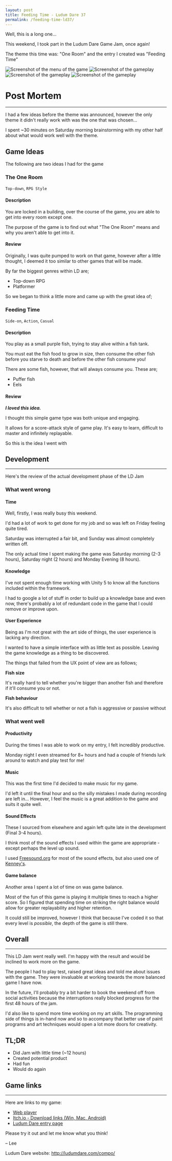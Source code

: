```yaml
---
layout: post
title: Feeding Time - Ludum Dare 37
permalink: /feeding-time-ld37/
---
```


Well, this is a long one...

This weekend, I took part in the Ludum Dare Game Jam, once again!

The theme this time was: "One Room" and the entry I created was "Feeding Time"

![Screenshot of the menu of the game](/images/feeding-time-ld37/screenShot_4.png)
![Screenshot of the gameplay](/images/feeding-time-ld37/screenShot_1.png)
![Screenshot of the gameplay](/images/feeding-time-ld37/screenShot_2.png)
![Screenshot of the gameplay](/images/feeding-time-ld37/screenShot_3.png)

# Post Mortem

---

I had a few ideas before the theme was announced, however the only theme it didn't really work with was the one that was chosen...

I spent ~30 minutes on Saturday morning brainstorming with my other half about what would work well with the theme.

## Game Ideas

The following are two ideas I had for the game

### The One Room
`Top-down`, `RPG Style`

#### Description

You are locked in a building, over the course of the game, you are able to get into every room except one.

The purpose of the game is to find out what "The One Room" means and why you aren't able to get into it.

#### Review

Originally, I was quite pumped to work on that game, however after a little thought, I deemed it too similar to other games that will be made.

By far the biggest genres within LD are;

- Top-down RPG
- Platformer

So we began to think a little more and came up with the great idea of;

### Feeding Time
`Side-on`, `Action`, `Casual`

#### Description

You play as a small purple fish, trying to stay alive within a fish tank.

You must eat the fish food to grow in size, then consume the other fish before you starve to death and before the other fish consume you!

There are some fish, however, that will always consume you. These are;

- Puffer fish
- Eels

#### Review

_**I loved this idea.**_

I thought this simple game type was both unique and engaging.

It allows for a score-attack style of game play. It's easy to learn, difficult to master and infinitely replayable.

So this is the idea I went with



## Development

---

Here's the review of the actual development phase of the LD Jam

### What went wrong

#### Time

Well, firstly, I was really busy this weekend.

I'd had a lot of work to get done for my job and so was left on Friday feeling quite tired.

Saturday was interrupted a fair bit, and Sunday was almost completely written off.

The only actual time I spent making the game was Saturday morning (2-3 hours), Saturday night (2 hours) and Monday Evening (8 hours).

#### Knowledge

I've not spent enough time working with Unity 5 to know all the functions included within the framework.

I had to google a lot of stuff in order to build up a knowledge base and even now, there's probably a lot of redundant code in the game that I could remove or improve upon.

#### User Experience

Being as I'm not great with the art side of things, the user experience is lacking any direction.

I wanted to have a simple interface with as little text as possible. Leaving the game knowledge as a thing to be discovered.

The things that failed from the UX point of view are as follows;

**Fish size**

It's really hard to tell whether you're bigger than another fish and therefore if it'll consume you or not.

**Fish behaviour**

It's also difficult to tell whether or not a fish is aggressive or passive without


### What went well

#### Productivity

During the times I was able to work on my entry, I felt incredibly productive.

Monday night I even streamed for 8+ hours and had a couple of friends lurk around to watch and play test for me!

#### Music

This was the first time I'd decided to make music for my game.

I'd left it until the final hour and so the silly mistakes I made during recording are left in... However, I feel the music is a great addition to the game and suits it quite well.

#### Sound Effects

These I sourced from elsewhere and again left quite late in the development (Final 3-4 hours).

I think most of the sound effects I used within the game are appropriate - except perhaps the level up sound.

I used [Freesound.org](http://www.freesound.org/) for most of the sound effects, but also used one of [Kenney's](http://kenney.nl).


#### Game balance

Another area I spent a lot of time on was game balance.

Most of the fun of this game is playing it multiple times to reach a higher score. So I figured that spending time on striking the right balance would allow for greater replayability and higher retention.

It could still be improved, however I think that because I've coded it so that every level is _possible_, the depth of the game is still there.



## Overall

---

This LD Jam went really well. I'm happy with the result and would be inclined to work more on the game.

The people I had to play test, raised great ideas and told me about issues with the game. They were invaluable at working towards the more balanced game I have now.

In the future, I'll probably try a bit harder to book the weekend off from social activities because the interruptions really blocked progress for the first 48 hours of the jam.

I'd also like to spend more time working on my art skills. The programming side of things is in-hand now and so to accompany that better use of paint programs and art techniques would open a lot more doors for creativity.

## TL;DR

- Did Jam with little time (~12 hours)
- Created potential product
- Had fun
- Would do again


## Game links

---

Here are links to my game:

- [Web player](http://www.lee-walker.co.uk/FeedingTime/)
- [Itch.io - Download links (Win, Mac, Android)](https://leewalkergm.itch.io/feeding-time)
- [Ludum Dare entry page](http://ludumdare.com/compo/ludum-dare-37/?action=preview&uid=9092)


Please try it out and let me know what you think!

– Lee

Ludum Dare website: http://ludumdare.com/compo/
